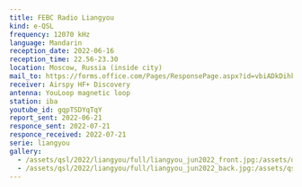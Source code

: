 ```yaml
---
title: FEBC Radio Liangyou
kind: e-QSL
frequency: 12070 kHz
language: Mandarin
reception_date: 2022-06-16
reception_time: 22.56-23.30
location: Moscow, Russia (inside city)
mail_to: https://forms.office.com/Pages/ResponsePage.aspx?id=vbiADkDihkq4u21zWkWXEbe1zKhODUFGsStMQ8cNURVUQ1E3MzdLUVJYTTNBTFJQWktBVjhXUktGUC4u
receiver: Airspy HF+ Discovery
antenna: YouLoop magnetic loop
station: iba
youtube_id: gqpTSDYqTqY
report_sent: 2022-06-21
responce_sent: 2022-07-21
responce_received: 2022-07-21
serie: liangyou
gallery:
  - /assets/qsl/2022/liangyou/full/liangyou_jun2022_front.jpg:/assets/qsl/2022/liangyou/small/liangyou_jun2022_front.jpg
  - /assets/qsl/2022/liangyou/full/liangyou_jun2022_back.jpg:/assets/qsl/2022/liangyou/small/liangyou_jun2022_back.jpg
---
```

